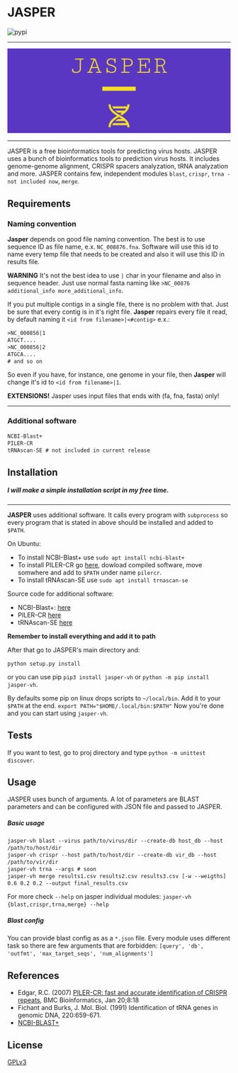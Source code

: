 # JASPER
![pypi](https://img.shields.io/pypi/v/jasper-vh.svg?branch=master)

------------

![JASPER LOGO](https://github.com/777moneymaker/jasper/blob/main/logo.png)

------------

JASPER is a free bioinformatics tools for predicting virus hosts. 
JASPER uses a bunch of bioinformatics tools to prediction virus hosts. It includes genome-genome alignment, CRISPR spacers analyzation, tRNA analyzation and more.
JASPER contains few, independent modules `blast`, `crispr`, `trna - not included now`, `merge`.

## Requirements
### Naming convention
**Jasper** depends on good file naming convention. The best is to use sequence ID as file name, e.x. `NC_008876.fna`. Software will use this id to name every temp file that needs to be created and also it will use this ID in results file.

**WARNING** It's not the best idea to use `|` char in your filename and also in sequence header. Just use normal fasta naming like `>NC_00876 additional_info more_additional_info`.

If you put multiple contigs in a single file, there is no problem with that. Just be sure that every contig is in it's right file. **Jasper** repairs every file it read, by default naming it `<id from filename>|<#contig>` e.x.:
```
>NC_000856|1
ATGCT....
>NC_000856|2
ATGCA....
# and so on
```
So even if you have, for instance, one genome in your file, then **Jasper** will change it's id to `<id from filename>|1`.

**EXTENSIONS!** Jasper uses input files that ends with (fa, fna, fasta) only!

------------

### Additional software
```
NCBI-Blast+
PILER-CR
tRNAscan-SE # not included in current release
```
## Installation
##### *I will make a simple installation script in my free time.*

------------

**JASPER** uses additional software. It calls every program with `subprocess` so every program that is stated in above should be installed and added to `$PATH`. 

On Ubuntu:
* To install NCBI-Blast+ use `sudo apt install ncbi-blast+`
* To install PILER-CR go [here](http://www.drive5.com/pilercr/), dowload compiled software, move somwhere and add to `$PATH` under name `pilercr`.
* To install tRNAscan-SE use `sudo apt install trnascan-se`

Source code for additional software:
* NCBI-Blast+: [here](https://www.ncbi.nlm.nih.gov/books/NBK279671/)
* PILER-CR [here](http://www.drive5.com/pilercr/)
* tRNAscan-SE [here](http://lowelab.ucsc.edu/tRNAscan-SE/)

**Remember to install everything and add it to path**

After that go to JASPER's main directory and:
```
python setup.py install
```

or you can use pip `pip3 install jasper-vh` or `python -m pip install jasper-vh`.

By defaults some pip on linux drops scripts to `~/local/bin`. Add it to your `$PATH` at the end.
`export PATH="$HOME/.local/bin:$PATH"`
Now you're done and you can start using `jasper-vh`.

## Tests
If you want to test, go to proj directory and type `python -m unittest discover`.

## Usage
JASPER uses bunch of arguments. A lot of parameters are BLAST parameters and can be configured with JSON file and passed to JASPER.

##### Basic usage
```
jasper-vh blast --virus path/to/virus/dir --create-db host_db --host /path/to/host/dir
jasper-vh crispr --host path/to/host/dir --create-db vir_db --host /path/to/vir/dir
jasper-vh trna --args # soon
jasper-vh merge results1.csv results2.csv results3.csv [-w --weigths] 0.6 0.2 0.2 --output final_results.csv 
```

For more check `--help` on jasper individual modules: `jasper-vh  {blast,crispr,trna,merge} --help`

##### Blast config
You can provide blast config as as a `*.json` file.
Every module uses different task so there are few arguments that are forbidden:
`[query', 'db', 'outfmt', 'max_target_seqs', 'num_alignments']`

## References
* Edgar, R.C. (2007) [PILER-CR: fast and accurate identification of CRISPR repeats](http://www.ncbi.nlm.nih.gov/pubmed/17239253), BMC Bioinformatics, Jan 20;8:18
* Fichant and Burks, J. Mol. Biol. (1991) Identification of tRNA genes in genomic DNA, 220:659-671.
* [NCBI-BLAST+](https://www.ncbi.nlm.nih.gov/books/NBK279690/)

## License
[GPLv3](https://www.gnu.org/licenses/gpl-3.0.html)
